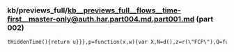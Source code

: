 ### kb/previews_full/kb__previews_full__flows__time-first__master-only@auth.har.part004.md.part001.md (part 002)

```md
tHiddenTime(){return u}}},p=function(x,w){var X,N=d(),z=r(\"FCP\"),Q=function(Z){Z.name===
```

```
